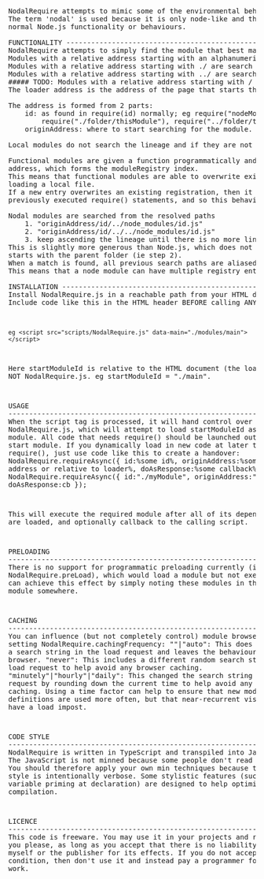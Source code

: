 <pre>
NodalRequire attempts to mimic some of the environmental behaviours of the CommonJS/Node.js function require.
The term 'nodal' is used because it is only node-like and this abstraction does not recreate all of the 
normal Node.js functionality or behaviours.

FUNCTIONALITY ------------------------------------------------------------------------------------
NodalRequire attempts to simply find the module that best matches the path.
Modules with a relative address starting with an alphanumeric are considered to be node modules.
Modules with a relative address starting with ./ are search from the origin address folder.
Modules with a relative address starting with ../ are search from the origin address parent folder.
##### TODO: Modules with a relative address starting with / are searched from the loader folder. #####
The loader address is the address of the page that starts the process.

The address is formed from 2 parts: 
	id: as found in require(id) normally; eg require("nodeModule"), require("./localModule"), 
		require("./folder/thisModule"), require("../folder/thisModule")
	originAddress: where to start searching for the module.

Local modules do not search the lineage and if they are not found, then an error is generated.

Functional modules are given a function programmatically and an id and originAddress that resolves to an '
address, which forms the moduleRegistry index.
This means that functional modules are able to overwrite existing modules or be formed abstractly without 
loading a local file.
If a new entry overwrites an existing registration, then it does not disconnect the current references from 
previously executed require() statements, and so this behaviour can lead to inconsistent effects.

Nodal modules are searched from the resolved paths 
	1. "originAddress/id/../node_modules/id.js"
	2. "originAddress/id/../../node_modules/id.js"
	3. keep ascending the lineage until there is no more lineage.
This is slightly more generous than Node.js, which does not usually search the immediate folder but instead 
starts with the parent folder (ie step 2).
When a match is found, all previous search paths are aliased to it to avoid having to search those paths again.
This means that a node module can have multiple registry entries that all reference the final module registration.

INSTALLATION -----------------------------------------------------------------------------------
Install NodalRequire.js in a reachable path from your HTML document.
Include code like this in the HTML header BEFORE calling ANY scripts that rely on require(): 
	<script src="{pathFromHtmlDoc}/NodalRequire.js" data-main=startModuleId></script>
	eg <script src="scripts/NodalRequire.js" data-main="./modules/main"></script>
Here startModuleId is relative to the HTML document (the loader) and NOT NodalRequire.js.
	eg startModuleId = "./main".

USAGE ------------------------------------------------------------------------------------------
When the script tag is processed, it will hand control over to NodalRequire.js, which will attempt to load 
startModuleId as its first module.
All code that needs require() should be launched out of this start module.
If you dynamically load in new code at later that needs require(), just use code like this to create a handover:
	NodalRequire.requireAsync({
		id:%some id%,
		originAddress:%some absolute address or relative to loader%,
		doAsResponse:%some callback%
	});
eg
	NodalRequire.requireAsync({
		id:"./myModule",
		originAddress:"",
		doAsResponse:cb
	});

This will execute the required module after all of its dependencies are loaded, and optionally callback to 
the calling script.

PRELOADING ---------------------------------------------------------------------------------------
There is no support for programmatic preloading currently (ie NodalRequire.preLoad), which would load a 
module but not execute it.
You can achieve this effect by simply noting these modules in the start module somewhere.

CACHING ------------------------------------------------------------------------------------------
You can influence (but not completely control) module browser caching by setting NodalRequire.cachingFrequency:
	""|"auto": This does not include a search string in the load request and leaves the behaviour to the browser.
	"never": This includes a different random search string in the load request to help avoid any browser caching.
	"minutely"|"hourly"|"daily": This changed the search string in the load request by rounding down the current 
		time to help avoid any browser caching.
Using a time factor can help to ensure that new module definitions are used more often, but that near-recurrent 
visits don't have a load impost.

CODE STYLE ---------------------------------------------------------------------------------------
NodalRequire is written in TypeScript and transpiled into JavaScript.
The JavaScript is not minned because some people don't read TypeScript.
You should therefore apply your own min techniques because the coding style is intentionally verbose.
Some stylistic features (such as variable priming at declaration) are designed to help optimise JIT compilation.

LICENCE ------------------------------------------------------------------------------------------
This code is freeware. You may use it in your projects and reuse it as you please,
as long as you accept that there is no liability accepted by myself or the publisher for its effects.
If you do not accept this condition, then don't use it and instead pay a programmer for their work. 
</pre>
